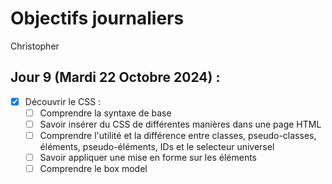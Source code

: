 # Objectifs journaliers

Christopher

## Jour 9 (Mardi 22 Octobre 2024) :

- [x] Découvrir le CSS :
  - [ ] Comprendre la syntaxe de base
  - [ ] Savoir insérer du CSS de différentes manières dans une page HTML
  - [ ] Comprendre l'utilité et la différence entre classes, pseudo-classes, éléments, pseudo-éléments, IDs et le selecteur universel
  - [ ] Savoir appliquer une mise en forme sur les éléments
  - [ ] Comprendre le box model
